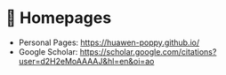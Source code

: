 # 📎 Homepages
- Personal Pages: https://huawen-poppy.github.io/
- Google Scholar: https://scholar.google.com/citations?user=d2H2eMoAAAAJ&hl=en&oi=ao
